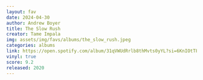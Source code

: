 ```yaml
---
layout: fav
date: 2024-04-30
author: Andrew Boyer
title: The Slow Rush
creator: Tame Impala
img: assets/img/favs/albums/the_slow_rush.jpeg
categories: albums
link: https://open.spotify.com/album/31qVWUdRrlb8thMvts0yYL?si=6KnIOtTFSpyJWrxHP0CoSQ
vinyl: true
score: 9.2
released: 2020
---
```

